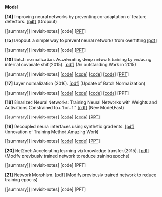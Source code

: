 
**Model**

**[14]** Improving neural networks by preventing co-adaptation of feature detectors. [[pdf]](https://arxiv.org/pdf/1207.0580.pdf) (Dropout)

[[summary]]  [revisit-notes] [code] [[PPT](http://www.ke.tu-darmstadt.de/lehre/archiv/ws-13-14/seminarML/slides/folien13_Laux.pdf)]

**[15]** Dropout: a simple way to prevent neural networks from overfitting [[pdf]](http://www.jmlr.org/papers/volume15/srivastava14a.old/source/srivastava14a.pdf)

[[summary]]  [revisit-notes] [code] [[PPT](https://github.com/gopala-kr/summary/blob/master/summaries/Week-2/Lecture_04_Supervised_Pretraining.pptx)]

**[16]** Batch normalization: Accelerating deep network training by reducing internal covariate shift(2015). [[pdf]](http://arxiv.org/pdf/1502.03167) (An outstanding Work in 2015)

[[summary]]  [revisit-notes] [[code](https://github.com/ChenglongChen/batch_normalization)] [[code](https://github.com/shuuki4/Batch-Normalization)] [[code](https://github.com/hwalsuklee/tensorflow-mnist-MLP-batch_normalization-weight_initializers)] [[code](https://github.com/ChenglongChen/batch_normalization)] [[PPT](http://people.ee.duke.edu/~lcarin/Zhao12.17.2015.pdf)]

**[17]** Layer normalization (2016). [[pdf]](https://arxiv.org/pdf/1607.06450.pdf?utm_source=sciontist.com&utm_medium=refer&utm_campaign=promote) (Update of Batch Normalization)

[[summary]]  [revisit-notes] [[code](https://github.com/ryankiros/layer-norm)] [[code](https://github.com/carlthome/tensorflow-convlstm-cell)]  [[code](https://github.com/pbhatia243/tf-layer-norm)] [[code](https://github.com/MycChiu/fast-LayerNorm-TF)] [PPT]

**[18]** Binarized Neural Networks: Training Neural Networks with Weights and Activations Constrained to+ 1 or−1." [[pdf]](https://pdfs.semanticscholar.org/f832/b16cb367802609d91d400085eb87d630212a.pdf) (New Model,Fast)

[[summary]]  [revisit-notes] [[code](https://github.com/codekansas/tinier-nn)] [[code](https://github.com/MatthieuCourbariaux/BinaryNet)] [[PPT](http://web.eng.tau.ac.il/deep_learn/wp-content/uploads/2017/03/Binary-Deep-Learning.pdf)]

**[19]** Decoupled neural interfaces using synthetic gradients. [[pdf]](https://arxiv.org/pdf/1608.05343) (Innovation of Training Method,Amazing Work)

[[summary]]  [revisit-notes] [[code](https://github.com/andrewliao11/dni.pytorch)] [[code](https://github.com/vyraun/DNI-tensorflow)] [[PPT](https://www.slideshare.net/Eniod/019-20160907-decoupled-neural-interfaces-using-synthetic-gradients)]

**[20]** Net2net: Accelerating learning via knowledge transfer.(2015). [[pdf]](https://arxiv.org/abs/1511.05641) (Modify previously trained network to reduce training epochs)

[[summary]]  [revisit-notes] [code] [PPT]

**[21]** Network Morphism. [[pdf]](https://arxiv.org/abs/1603.01670) (Modify previously trained network to reduce training epochs)

[[summary]]  [revisit-notes] [code] [PPT]

